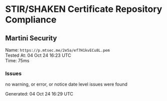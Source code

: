 # STIR/SHAKEN Certificate Repository Compliance

## Martini Security

Name: `https://p.mtsec.me/2e5a/ef7H1kvECu8L.pem`\
Tested At: 04 Oct 24 16:23 UTC\
Time: 75ms

### Issues

no warning, or error, or notice date level issues were found

Generated: 04 Oct 24 16:29 UTC